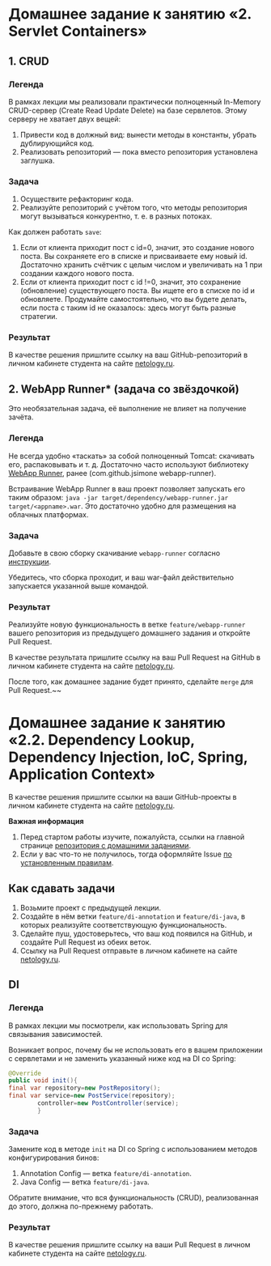 # Домашнее задание к занятию «2. Servlet Containers»

## 1. CRUD

### Легенда

В рамках лекции мы реализовали практически полноценный In-Memory CRUD-сервер (Create Read Update Delete) на базе
сервлетов. Этому серверу не хватает двух вещей:

1. Привести код в должный вид: вынести методы в константы, убрать дублирующийся код.
2. Реализовать репозиторий — пока вместо репозитория установлена заглушка.

### Задача

1. Осуществите рефакторинг кода.
2. Реализуйте репозиторий с учётом того, что методы репозитория могут вызываться конкурентно, т. е. в разных потоках.

Как должен работать `save`:

1. Если от клиента приходит пост с id=0, значит, это создание нового поста. Вы сохраняете его в списке и присваиваете
   ему новый id. Достаточно хранить счётчик с целым числом и увеличивать на 1 при создании каждого нового поста.
2. Если от клиента приходит пост с id !=0, значит, это сохранение (обновление) существующего поста. Вы ищете его в
   списке по id и обновляете. Продумайте самостоятельно, что вы будете делать, если поста с таким id не оказалось: здесь
   могут быть разные стратегии.

### Результат

В качестве решения пришлите ссылку на ваш GitHub-репозиторий в личном кабинете студента на
сайте [netology.ru](https://netology.ru).

## 2. WebApp Runner* (задача со звёздочкой)

Это необязательная задача, её выполнение не влияет на получение зачёта.

### Легенда

Не всегда удобно «таскать» за собой полноценный Tomcat: скачивать его, распаковывать и т. д. Достаточно часто используют
библиотеку [WebApp Runner](https://github.com/heroku/webapp-runner), ранее (com.github.jsimone webapp-runner).

Встраивание WebApp Runner в ваш проект позволяет запускать его таким
образом: `java -jar target/dependency/webapp-runner.jar target/<appname>.war`. Это достаточно удобно для размещения на
облачных платформах.

### Задача

Добавьте в свою сборку скачивание `webapp-runner`
согласно [инструкции](https://github.com/heroku/webapp-runner#using-with-maven-in-your-project).

Убедитесь, что сборка проходит, и ваш war-файл действительно запускается указанной выше командой.

### Результат

Реализуйте новую функциональность в ветке `feature/webapp-runner` вашего репозитория из предыдущего домашнего задания и
откройте Pull Request.

В качестве результата пришлите ссылку на ваш Pull Request на GitHub в личном кабинете студента на
сайте [netology.ru](https://netology.ru).

После того, как домашнее задание будет принято, сделайте `merge` для Pull Request.~~

# Домашнее задание к занятию «2.2. Dependency Lookup, Dependency Injection, IoC, Spring, Application Context»

В качестве решения пришлите ссылки на ваши GitHub-проекты в личном кабинете студента на
сайте [netology.ru](https://netology.ru).

**Важная информация**

1. Перед стартом работы изучите, пожалуйста, ссылки на главной
   странице [репозитория с домашними заданиями](../README.md).
2. Если у вас что-то не получилось, тогда оформляйте Issue [по установленным правилам](../report-requirements.md).

## Как сдавать задачи

1. Возьмите проект с предыдущей лекции.
2. Создайте в нём ветки `feature/di-annotation` и `feature/di-java`, в которых реализуйте соответствующую
   функциональность.
3. Сделайте пуш, удостоверьтесь, что ваш код появился на GitHub, и создайте Pull Request из обеих веток.
4. Ссылку на Pull Request отправьте в личном кабинете на сайте [netology.ru](https://netology.ru).

## DI

### Легенда

В рамках лекции мы посмотрели, как использовать Spring для связывания зависимостей.

Возникает вопрос, почему бы не использовать его в вашем приложении с сервлетами и не заменить указанный ниже код на DI
со Spring:

```java
@Override
public void init(){
final var repository=new PostRepository();
final var service=new PostService(repository);
        controller=new PostController(service);
        }
```

### Задача

Замените код в методе `init` на DI со Spring с использованием методов конфигурирования бинов:

1. Annotation Config — ветка `feature/di-annotation`.
2. Java Config — ветка `feature/di-java`.

Обратите внимание, что вся функциональность (CRUD), реализованная до этого, должна по-прежнему работать.

### Результат

В качестве решения пришлите ссылку на ваши Pull Request в личном кабинете студента на
сайте [netology.ru](https://netology.ru).